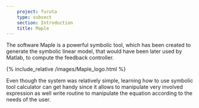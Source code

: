 ```yaml
---
    project: furuta
    type: subsect
    section: Introduction
    title: Maple
---
```



The software Maple is a powerful symbolic tool, which has been created to generate the symbolic linear model, that would have been later used by Matlab, to compute the feedback controller.

{% include_relative /images/Maple_logo.html %}

Even though the system was relatively simple, learning how to use symbolic tool calculator can get handy since it allows to manipulate very involved expression as well write routine to manipulate the equation according to the needs of the user.
